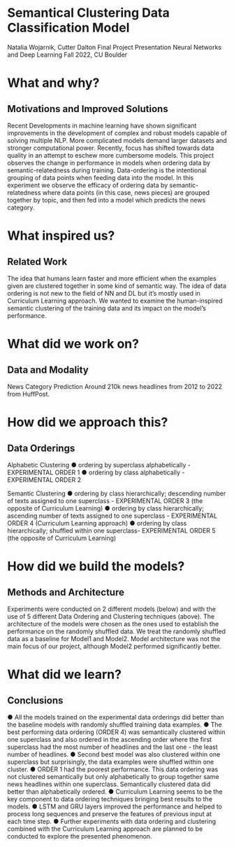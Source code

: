 # Semantical Clustering Data Classification Model

Natalia Wojarnik, Cutter Dalton
Final Project Presentation
Neural Networks and Deep Learning
Fall 2022, CU Boulder

# What and why?
## Motivations and Improved Solutions

Recent Developments in machine learning have shown significant improvements in
the development of complex and robust models capable of solving multiple NLP.
More complicated models demand larger datasets and stronger computational
power. Recently, focus has shifted towards data quality in an attempt to eschew
more cumbersome models. This project observes the change in performance in
models when ordering data by semantic-relatedness during training.
Data-ordering is the intentional grouping of data points when feeding data into the
model. In this experiment we observe the efficacy of ordering data by
semantic-relatedness where data points (in this case, news pieces) are grouped
together by topic, and then fed into a model which predicts the news category.

# What inspired us?
## Related Work
The idea that humans learn faster and more efficient when the examples
given are clustered together in some kind of semantic way. The idea of data
ordering is not new to the field of NN and DL but it’s mostly used in
Curriculum Learning approach. We wanted to examine the human-inspired
semantic clustering of the training data and its impact on the model’s
performance.

# What did we work on?
## Data and Modality
News Category Prediction
Around 210k news headlines from 2012 to 2022 from HuffPost.

# How did we approach this?
## Data Orderings
Alphabetic Clustering
● ordering by superclass alphabetically - EXPERIMENTAL
ORDER 1
● ordering by class alphabetically - EXPERIMENTAL ORDER
2

Semantic Clustering
● ordering by class hierarchically; descending number of
texts assigned to one superclass - EXPERIMENTAL
ORDER 3 (the opposite of Curriculum Learning)
● ordering by class hierarchically; ascending number of texts
assigned to one superclass - EXPERIMENTAL ORDER 4
(Curriculum Learning approach)
● ordering by class hierarchically; shuffled within one
superclass- EXPERIMENTAL ORDER 5 (the opposite of
Curriculum Learning)

# How did we build the models?
## Methods and Architecture

Experiments were conducted on 2 different models (below) and with the use
of 5 different Data Ordering and Clustering techniques (above). The
architecture of the models were chosen as the ones used to establish the
performance on the randomly shuffled data. We treat the randomly shuffled
data as a baseline for Model1 and Model2. Model architecture was not the
main focus of our project, although Model2 performed significantly better.

# What did we learn?
## Conclusions
● All the models trained on the experimental data orderings did better than the baseline
models with randomly shuffled training data examples.
● The best performing data ordering (ORDER 4) was semantically clustered within one
superclass and also ordered in the ascending order where the first superclass had the
most number of headlines and the last one - the least number of headlines.
● Second best model was also clustered within one superclass but surprisingly, the data
examples were shuffled within one cluster.
● ORDER 1 had the poorest performance. This data ordering was not clustered
semantically but only alphabetically to group together same news headlines within one
superclass. Semantically clustered data did better than alphabetically ordered.
● Curriculum Learning seems to be the key component to data ordering techniques
bringing best results to the models.
● LSTM and GRU layers improved the performance and helped to process long
sequences and preserve the features of previous input at each time step.
● Further experiments with data ordering and clustering combined with the Curriculum
Learning approach are planned to be conducted to explore the presented phenomenon.
